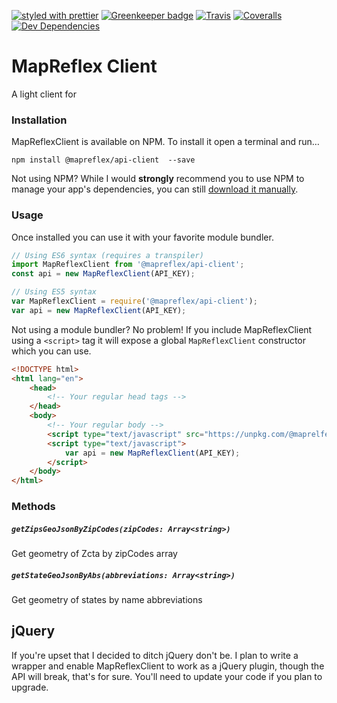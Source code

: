 [![styled with prettier](https://img.shields.io/badge/styled_with-prettier-ff69b4.svg)](https://github.com/prettier/prettier)
[![Greenkeeper badge](https://badges.greenkeeper.io/mapreflex/api-client.svg)](https://greenkeeper.io/)
[![Travis](https://img.shields.io/travis/mapreflex/api-client.svg)](https://travis-ci.org/mapreflex/api-client)
[![Coveralls](https://img.shields.io/coveralls/mapreflex/api-client.svg)](https://coveralls.io/github/mapreflex/api-client)
[![Dev Dependencies](https://david-dm.org/mapreflex/api-client/dev-status.svg)](https://david-dm.org/mapreflex/api-client?type=dev)

# MapReflex Client
A light client for

### Installation

MapReflexClient is available on NPM. To install it open a terminal and run…
```shell
npm install @mapreflex/api-client  --save
```

Not using NPM? While I would **strongly** recommend you to use NPM to manage your app's dependencies, you can still [download it manually](https://unpkg.com/@maprelfex/api-client/dist/mapreflex-client.umd.js).

### Usage

Once installed you can use it with your favorite module bundler.

```javascript
// Using ES6 syntax (requires a transpiler)
import MapReflexClient from '@mapreflex/api-client';
const api = new MapReflexClient(API_KEY);

// Using ES5 syntax
var MapReflexClient = require('@mapreflex/api-client');
var api = new MapReflexClient(API_KEY);
```

Not using a module bundler? No problem! If you include MapReflexClient using a `<script>` tag it will expose a global `MapReflexClient` constructor which you can use.

```html
<!DOCTYPE html>
<html lang="en">
    <head>
        <!-- Your regular head tags -->
    </head>
    <body>
        <!-- Your regular body -->
        <script type="text/javascript" src="https://unpkg.com/@maprelfex/api-client/dist/mapreflex-client.umd.js"></script>
        <script type="text/javascript">
            var api = new MapReflexClient(API_KEY);
        </script>
    </body>
</html>
```

### Methods

##### `getZipsGeoJsonByZipCodes(zipCodes: Array<string>)`
Get geometry of Zcta by zipCodes array

##### `getStateGeoJsonByAbs(abbreviations: Array<string>)`
Get geometry of states by name abbreviations

## jQuery

If you're upset that I decided to ditch jQuery don't be. I plan to write a wrapper and enable MapReflexClient to work as a jQuery plugin, though the API will break, that's for sure. You'll need to update your code if you plan to upgrade.
